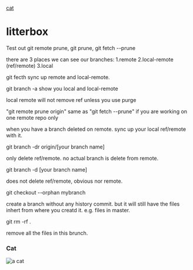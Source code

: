 [cat](#cat)
# litterbox

Test out git remote prune, git prune, git fetch --prune

there are 3 places we can see our branches:
1.remote
2.local-remote (ref/remote)
3.local

git fecth sync up remote and local-remote. 

git branch -a show you local and local-remote

local remote will not remove ref unless you use purge 

"git remote prune origin" same as "git fetch --prune" if you are working on one remote repo only

when you have a branch deleted on remote. sync up your local ref/remote with it. 

git branch -dr origin/[your branch name]

only delete ref/remote. no actual branch is delete from remote. 

git branch -d [your branch name]

does not delete ref/remote, obvious nor remote. 


git checkout --orphan mybranch

create a branch without any history commit. but it will still have the files inhert from where you creatd it. e.g. files in master. 

git rm -rf .

remove all the files in this brunch. 

### Cat
![a cat](https://images.pexels.com/photos/20787/pexels-photo.jpg?auto=compress&cs=tinysrgb&h=350)
